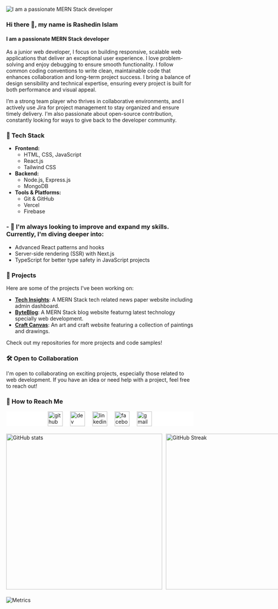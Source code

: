 ![I am a passionate MERN Stack developer](https://i.ibb.co/8mKb1Qm/Brown-Wood-Minimalist-Profile-Linked-In-Banner.png)


### Hi there 👋, my name is Rashedin Islam
#### I am a passionate MERN Stack developer


As a junior web developer, I focus on building responsive, scalable web applications that deliver an exceptional user experience. I love problem-solving and enjoy debugging to ensure smooth functionality. I follow common coding conventions to write clean, maintainable code that enhances collaboration and long-term project success. I bring a balance of design sensibility and technical expertise, ensuring every project is built for both performance and visual appeal.

I’m a strong team player who thrives in collaborative environments, and I actively use Jira for project management to stay organized and ensure timely delivery. I'm also passionate about open-source contribution, constantly looking for ways to give back to the developer community.

### 🔧 Tech Stack

- **Frontend:**
  - HTML, CSS, JavaScript
  - React.js
  - Tailwind CSS
- **Backend:**
  - Node.js, Express.js
  - MongoDB
- **Tools & Platforms:**
  - Git & GitHub
  - Vercel
  - Firebase

### - 🔭  I'm always looking to improve and expand my skills. Currently, I'm diving deeper into:

- Advanced React patterns and hooks
- Server-side rendering (SSR) with Next.js
- TypeScript for better type safety in JavaScript projects

### 🚀 Projects

Here are some of the projects I've been working on:


- **[Tech Insights](https://tech-insights-d2159.web.app)**: A MERN Stack tech related news paper  website including admin dashboard.
- **[ByteBlog](https://byteblog-da679.web.app)**: A MERN Stack blog website featurng latest technology specially web development.
- **[Craft Canvas](https://a10-assignment-project.web.app)**: An art and craft website featuring a collection of paintings and drawings.

Check out my repositories for more projects and code samples!

### 🛠️ Open to Collaboration

I'm open to collaborating on exciting projects, especially those related to web development. If you have an idea or need help with a project, feel free to reach out!

### 🤝 How to Reach Me

<div style="background-color: white; display: flex; justify-content: center; margin-bottom: 20px;">
  <a href="https://github.com/Rashedin-063" style="margin: 0 10px;">
    <img src="https://cdn.jsdelivr.net/npm/simple-icons@3.0.1/icons/github.svg" alt="github" height="40" style="filter: invert(0%);">
  </a>
  <a href="https://dev.to/rashedin063" style="margin: 0 10px;">
    <img src="https://cdn.jsdelivr.net/npm/simple-icons@3.0.1/icons/dev-dot-to.svg" alt="dev" height="40" style="filter: invert(0%);">
  </a>
  <a href="https://www.linkedin.com/in/rashedin-islam-web-developer/" style="margin: 0 10px;">
    <img src="https://cdn.jsdelivr.net/npm/simple-icons@3.0.1/icons/linkedin.svg" alt="linkedin" height="40" style="filter: invert(0%);">
  </a>
  <a href="https://www.facebook.com/profile.php?id=100077363720344" style="margin: 0 10px;">
    <img src="https://cdn.jsdelivr.net/npm/simple-icons@3.0.1/icons/facebook.svg" alt="facebook" height="40" style="filter: invert(0%);">
  </a>
  <a href="mailto:rashedinislam.06@gmail.com" style="margin: 0 10px;">
    <img src="https://cdn.jsdelivr.net/npm/simple-icons@3.0.1/icons/gmail.svg" alt="gmail" height="40" style="filter: invert(0%);">
  </a>
</div>




<div style="display: flex; justify-content: space-between; margin-bottom: 20px">
    <img src="https://github-readme-stats.vercel.app/api?username=Rashedin-063&show_icons=true&theme=merko&count_private=true" alt="GitHub stats" style="width: 420px;">
    <a href="https://git.io/streak-stats" style="margin-left: 10px;">
        <img src="https://streak-stats.demolab.com?user=Rashedin-063&theme=merko&exclude_days=Fri%2CSat&card_height=207" alt="GitHub Streak" style="width: 420px;">
    </a>
</div>

![Metrics](https://metrics.lecoq.io/Rashedin-063?template=classic&base=header%2C%20activity%2C%20community%2C%20repositories%2C%20metadata&base.indepth=false&base.hireable=false&base.skip=false&config.timezone=Asia%2FDhaka&config.display=large)




